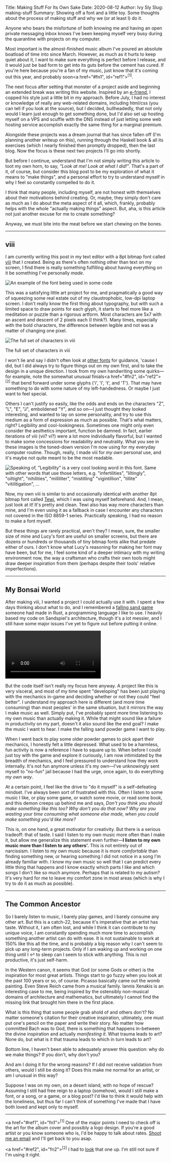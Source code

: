 Title: Making Stuff For Its Own Sake 
Date: 2020-08-12
Author: Ivy Sly
Slug: making-stuff
Summary: Showing off a font and a little toy. Some thoughts about the process of making stuff and why we (or at least I) do it.

Anyone who bears the misfortune of both knowing me and having an open private messaging inbox knows I've been keeping myself very busy during the quarantine with projects on my computer. 

Most important is the almost-finished music album I've poured an absolute boatload of time into since March. However, as much as it hurts to keep quiet about it, I want to make sure everything is perfect before I release, and it would just be bad form to get into its guts before the cement has cured. If you're here because you're a fan of my music, just know that it's coming out this year, and probably soon<a href="#fn1", id="ref1"><sup>[1]</sup></a>. 

The next focus after setting that monster of a project aside and beginning an extended break was writing this website. Inspired by an [e-friend](https://snufk.in), I copped his style just a little bit in my approach. Before July, I had no interest or knowledge of really any web-related domains, including html/css (you can tell if you look at the source), but I decided, bullheadedly, that not only would I learn just enough to get something done, but I'd also set up hosting myself on a VPS and scuffle with the DNS instead of just letting some web hosting service accomplish exactly the same thing for a marginal premium. 

Alongside these projects was a dream journal that has since fallen off (I'm planning another writeup on this), running through the Haskell book & all its exercises (which I nearly finished then promptly dropped), then the last blog. Now the focus is these next two projects I'll go into shortly. 

But before I continue, understand that I'm not simply writing this article to toot my own horn, to say, *"Look at me! Look at what I did!"*. That's a part of it, of course, but consider this blog post to be my exploration of what it means to "make things", and a personal effort to try to understand myself in why I feel so constantly compelled to do it. 

I think that many people, including myself, are not honest with themselves about their motivations behind creating. Or, maybe, they simply don't care as much as I do about the meta aspect of it all, which, frankly, probably helps with the whole "actually making things" aspect. But, aha, is this article not just another excuse for me to create something?

Anyway, we must bite into the meat before we start chewing on the bones.


---

## viii

I am currently writing this post in my text editor with a 8pt bitmap font called [viii](https://github.com/uzkbwza/viii) that I created. Being as there's often nothing other than text on my screen, I find there is really something fulfilling about having everything on it be something I've personally *made*.  


![An example of the font being used in some code](images/viii.png)


This was a satisfying little art project for me, and pragmatically a good way of squeezing some real estate out of my claustrophobic, low-dpi laptop screen. I don't really know the first thing about typography, but with such a limited space to draw points for each glyph, it starts to feel more like a meditation or puzzle than a rigorous artform. Most characters are 5x7 with an ascent and descent of 2 pixels each (I think?). Many times, especially with the bold characters, the difference between legible and not was a matter of changing one pixel. 

<div class="image-in-text">
<img alt="The full set of characters in viii" src="./images/viii2.png" style="max-width:250px">
<p>The full set of characters in viii</p>
    </div>

I won't lie and say I didn't often look at [other fonts](https://github.com/Tecate/bitmap-fonts) for guidance, 'cause I did, but I did always try to figure things out on my own first, and to take the design in a unique direction. I took from my own handwriting some quirks—for example, note the somewhat unusual finials<a href="#fn2", id="ref2"><sup>[2]</sup></a> that bend forward under some glyphs ('i', 'l', 't', and 'T'). That may have something to do with some nature of my left-handedness. Or maybe I just want to feel special. 

Others I can't justify so easily, like the odds and ends on the characters "Z", "L", "E", "J", emboldened "Y", and so on—I just thought they looked interesting, and wanted to lay on some personality, and try to use this medium as a form of expression as much as possible. That's what matters, right? Legibility and cool-lookingness. Sometimes one might only even consider the aesthetics important, function be damned. In fact, earlier iterations of viii (vii? vi?) were a lot more individually flavorful, but I wanted to make some concessions for readability and neutrality. What you see in these images is the toned-down version I'm now using for my everyday computer routine. Though, really, I made viii for *my own* personal use, and it's maybe not quite meant to be the most readable.

![Speaking of, "Legibility" is a very cool 
looking word in this font. Same with other 
words that use those letters, e.g. 
"infertilities", "liltingly", "oiltight", 
"nihilities", "milliliter", "mistitling"
"vigintillion", "tillite"
"vitilitigation",
...](images/viii3.png)

Now, my own viii is similar to and occasionally identical with another 8pt bitmap font called [Tewi](https://github.com/lucy/tewi-font), which I was using myself beforehand. And, I mean, just look at it! It's pretty and clean. Tewi also has way more characters than mine, and I'm even using it as a fallback in case I encounter any characters not covered in the ISO 8859-1 series. Practically speaking, I had no reason to make a font myself. 

But these things are rarely practical, aren't they? I mean, sure, the smaller size of mine and Lucy's font are useful on smaller screens, but there are dozens or hundreds or thousands of tiny bitmap fonts alike that predate either of ours. I don't know what Lucy's reasoning for making her font may have been, but for me, I feel some kind of a deeper intimacy with my writing environment now, the way a craftsman who crafts their own tools might draw deeper inspiration from them (perhaps despite their tools' relative imperfections).

---

## My Bonsai World

After making viii, I wanted a project I could actually use it with. I spent a few days thinking about what to do, and I remembered a [falling sand game](https://maxbittker.com/making-sandspiel) someone had made in Rust, a programming language I like to use. I heavily based my code on Sandspiel's architecture, though it's a lot messier, and I still have some major issues I've yet to figure out before putting it online. 

<video style="max-width:100%" controls>
<source src="videos/sand2.webm">
</video>

But the code itself isn't really my focus here anyway. A project like this is very visceral, and most of my time spent "developing" has been just playing with the mechanics in-game and deciding whether or not they could "feel better". I understand my approach here is different (and more time consuming) than most peoples' in the same situation, but it mirrors the way I make music as well. Simply put, I've probably spent more time listening to my own music than actually making it. While that might sound like a failure in productivity on my part, doesn't it also sound like the end goal? I make the music I want to hear. I make the falling sand powder game I want to play. 

When I went back to play some older powder games to pick apart their mechanics, I honestly felt a little depressed. What used to be a harmless, fun activity is now a reference I have to square up to. When before I could just toy with the game and explore it curiously, I am now intimidated by the breadth of mechanics, and I feel pressured to understand how they work internally. It's not fun anymore unless it's my own—I've unknowingly sent myself to "no-fun" jail because I had the urge, once again, to do everything *my own way*.


At a certain point, I feel like the drive to "do it myself" is a self-defeating mindset. I've always been sort of frustrated with this. Often I listen to some music I like, or play some game, or watch some movie, or read some book, and this demon creeps up behind me and says, *Don't you think you should make something like this too? Why don't you do that now? Why are you wasting your time consuming what someone else made, when you could make something you'd like more?*

This is, on one hand, a great motivator for creativity. But there is a serious tradeoff: that of taste. I said I listen to my own music more often than I make it, but allow me generalize this statement even further—**I listen to my own music more than I listen to any others'.** This is not entirely out of narcissism. I listen to my own music because it is more *comfortable* than finding something new, or hearing something I did not notice in a song I'm already familiar with. I know my own music so well that I can predict every little thing that happens and I know exactly which parts I like and which songs I don't like so much anymore. Perhaps that is related to my autism? It's very hard for me to leave my comfort zone in most areas (which is why I try to do it as much as possible).

---

## The Common Ancestor 

So I barely listen to music, I barely play games, and I barely consume any other art. But this is a catch-22, because it's imperative that an artist has taste. Without it, I am often lost, and while I think it can contribute to my unique voice, I am constantly spending much more time to accomplish something another artist can do with ease. It is not sustainable to work at 150% like this all the time, and is probably a big reason why I can't seem to pick up any long-term projects. Only if I am waking up and working on one thing until I ↩ to sleep can I seem to stick with anything. This is not productive, it's just self-harm. 

In the Western canon, it seems that God (or some Gods or other) is the inspiration for most great artists. Things start to go fuzzy when you look at the past 100 years or so, of course. Picasso basically came out the womb painting. Even Steve Reich came from a musical family. Iannis Xenakis is an interesting case to me, being inspired by the ostensibly non-musical domains of architecture and mathematics, but ultimately I cannot find the missing link that brought him there in the first place. 

What is this thing that some people grab ahold of and others don't? No matter someone's citation for their creative inspiration, ultimately, one must put one's pencil on the paper and write their story. No matter how committed Bach was to God, there is something that happens in-between the divine inspiration and actually *manifesting it*. What trauma leads to art? None do, but what is it that trauma leads to which in turn leads to art?

Bottom line, I haven't been able to adequately answer this question: why do we make things? If you don't, why don't you? 

And am I doing it for the wrong reasons? If I did not receive validation from others, would I still be doing it? Does this make me normal for an artist, or am I unusual in this way?

Suppose I was on my own, on a desert island, with no hope of rescue? Assuming I still had free reign to a laptop (somehow), would I still make a font, or a song, or a game, or a blog post? I'd like to think it would help with the loneliness, but thus far I can't think of something I've made that I have both loved and kept only to myself.

---

<a href="#ref1", id="fn1"><sup>[1]</sup></a>
One of the major points I need to check off is the art for the album cover and possibly a logo design. If you're a good artist or you know someone who is, I'd be happy to talk about rates. [Shoot me an email](mailto:ivysly@protonmail.com) and I'll get back to you asap.

<a href="#ref2", id="fn2"><sup>[2]</sup></a>
I had to [look](https://typedecon.com/blogs/type-glossary/finial) that one up. I'm still not sure if I'm using it right.

